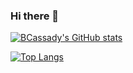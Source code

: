 ### Hi there 👋

[![BCassady's GitHub stats](https://github-readme-stats.vercel.app/api?username=BCassady&count_private=true&show_icons=true&theme=dark&hide=issues,contribs)](https://github.com/anuraghazra/github-readme-stats)

[![Top Langs](https://github-readme-stats.vercel.app/api/top-langs/?username=BCassady&layout=compact&theme=dark&langs_count=10&hide=html,css,scss)](https://github.com/anuraghazra/github-readme-stats)
